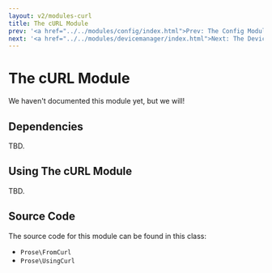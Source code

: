 ```yaml
---
layout: v2/modules-curl
title: The cURL Module
prev: '<a href="../../modules/config/index.html">Prev: The Config Module</a>'
next: '<a href="../../modules/devicemanager/index.html">Next: The DeviceManager Module</a>'
---
```


# The cURL Module

We haven't documented this module yet, but we will!

## Dependencies

TBD.

## Using The cURL Module

TBD.

## Source Code

The source code for this module can be found in this class:

* `Prose\FromCurl`
* `Prose\UsingCurl`